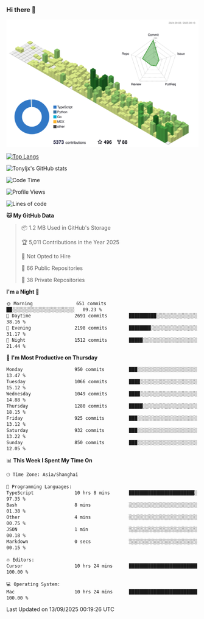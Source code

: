 ### Hi there 👋

![](./profile-3d-contrib/profile-green-animate.svg)

 

[![Top Langs](https://github-readme-stats.vercel.app/api/top-langs/?username=tonyljx)](https://github.com/anuraghazra/github-readme-stats)

![Tonyljx's GitHub stats](https://github-readme-stats.vercel.app/api?username=tonyljx&theme=default&show_icons=true)

 

<!--START_SECTION:waka-->
![Code Time](http://img.shields.io/badge/Code%20Time-1%2C450%20hrs%2023%20mins-blue)

![Profile Views](http://img.shields.io/badge/Profile%20Views-0-blue)

![Lines of code](https://img.shields.io/badge/From%20Hello%20World%20I%27ve%20Written-2.8%20million%20lines%20of%20code-blue)

**🐱 My GitHub Data** 

> 📦 1.2 MB Used in GitHub's Storage 
 > 
> 🏆 5,011 Contributions in the Year 2025
 > 
> 🚫 Not Opted to Hire
 > 
> 📜 66 Public Repositories 
 > 
> 🔑 38 Private Repositories 
 > 
**I'm a Night 🦉** 

```text
🌞 Morning                651 commits         ██░░░░░░░░░░░░░░░░░░░░░░░   09.23 % 
🌆 Daytime                2691 commits        ██████████░░░░░░░░░░░░░░░   38.16 % 
🌃 Evening                2198 commits        ████████░░░░░░░░░░░░░░░░░   31.17 % 
🌙 Night                  1512 commits        █████░░░░░░░░░░░░░░░░░░░░   21.44 % 
```
📅 **I'm Most Productive on Thursday** 

```text
Monday                   950 commits         ███░░░░░░░░░░░░░░░░░░░░░░   13.47 % 
Tuesday                  1066 commits        ████░░░░░░░░░░░░░░░░░░░░░   15.12 % 
Wednesday                1049 commits        ████░░░░░░░░░░░░░░░░░░░░░   14.88 % 
Thursday                 1280 commits        █████░░░░░░░░░░░░░░░░░░░░   18.15 % 
Friday                   925 commits         ███░░░░░░░░░░░░░░░░░░░░░░   13.12 % 
Saturday                 932 commits         ███░░░░░░░░░░░░░░░░░░░░░░   13.22 % 
Sunday                   850 commits         ███░░░░░░░░░░░░░░░░░░░░░░   12.05 % 
```


📊 **This Week I Spent My Time On** 

```text
🕑︎ Time Zone: Asia/Shanghai

💬 Programming Languages: 
TypeScript               10 hrs 8 mins       ████████████████████████░   97.35 % 
Bash                     8 mins              ░░░░░░░░░░░░░░░░░░░░░░░░░   01.38 % 
Other                    4 mins              ░░░░░░░░░░░░░░░░░░░░░░░░░   00.75 % 
JSON                     1 min               ░░░░░░░░░░░░░░░░░░░░░░░░░   00.18 % 
Markdown                 0 secs              ░░░░░░░░░░░░░░░░░░░░░░░░░   00.15 % 

🔥 Editors: 
Cursor                   10 hrs 24 mins      █████████████████████████   100.00 % 

💻 Operating System: 
Mac                      10 hrs 24 mins      █████████████████████████   100.00 % 
```


 Last Updated on 13/09/2025 00:19:26 UTC
<!--END_SECTION:waka-->
